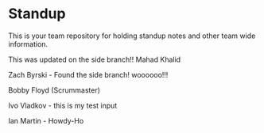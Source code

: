 # Standup

This is your team repository for holding standup notes and other team wide information. 

This was updated on the side branch!!
Mahad Khalid

Zach Byrski - Found the side branch!  woooooo!!!

Bobby Floyd (Scrummaster)

Ivo Vladkov - this is my test input

Ian Martin - Howdy-Ho

